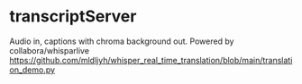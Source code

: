 # transcriptServer
Audio in, captions with chroma background out. Powered by collabora/whisparlive
https://github.com/mldljyh/whisper_real_time_translation/blob/main/translation_demo.py
